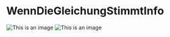 # WennDieGleichungStimmtInfo

![This is an image](https://worldwideweb.interlectual.org/image_windmillII.png)
![This is an image](https://worldwideweb.interlectual.org/image_windmill.png)

